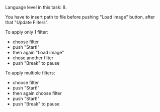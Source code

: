Language level in this task: 8.

You have to insert path to file before pushing "Load image" button, after that "Update Filters".

To apply only 1 filter:

* choose filter
* push "Start!"
* then again "Load image"
* chose another filter
* push "Break" to pause

To apply multiple filters:

* choose filter
* push "Start!"
* then again choose filter
* push "Start!"
* push "Break" to pause
